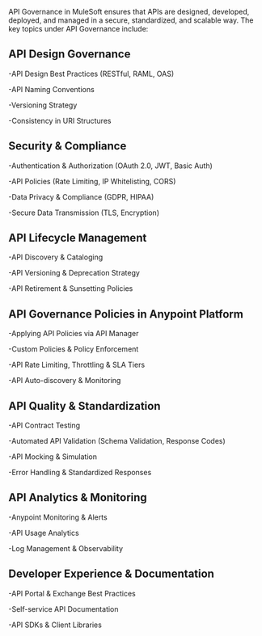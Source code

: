 API Governance in MuleSoft ensures that APIs are designed, developed, deployed, and managed in a secure, standardized, and scalable way. The key topics under API Governance include:

## API Design Governance
-API Design Best Practices (RESTful, RAML, OAS)

-API Naming Conventions

-Versioning Strategy

-Consistency in URI Structures

## Security & Compliance
-Authentication & Authorization (OAuth 2.0, JWT, Basic Auth)

-API Policies (Rate Limiting, IP Whitelisting, CORS)

-Data Privacy & Compliance (GDPR, HIPAA)

-Secure Data Transmission (TLS, Encryption)

## API Lifecycle Management
-API Discovery & Cataloging

-API Versioning & Deprecation Strategy

-API Retirement & Sunsetting Policies

## API Governance Policies in Anypoint Platform
-Applying API Policies via API Manager

-Custom Policies & Policy Enforcement

-API Rate Limiting, Throttling & SLA Tiers

-API Auto-discovery & Monitoring

## API Quality & Standardization
-API Contract Testing

-Automated API Validation (Schema Validation, Response Codes)

-API Mocking & Simulation

-Error Handling & Standardized Responses

## API Analytics & Monitoring
-Anypoint Monitoring & Alerts

-API Usage Analytics

-Log Management & Observability

## Developer Experience & Documentation
-API Portal & Exchange Best Practices

-Self-service API Documentation

-API SDKs & Client Libraries
